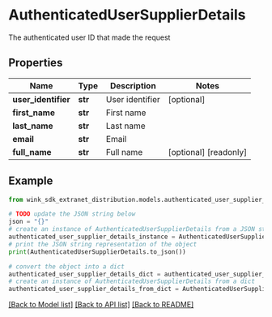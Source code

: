 # AuthenticatedUserSupplierDetails

The authenticated user ID that made the request

## Properties

Name | Type | Description | Notes
------------ | ------------- | ------------- | -------------
**user_identifier** | **str** | User identifier | [optional] 
**first_name** | **str** | First name | 
**last_name** | **str** | Last name | 
**email** | **str** | Email | 
**full_name** | **str** | Full name | [optional] [readonly] 

## Example

```python
from wink_sdk_extranet_distribution.models.authenticated_user_supplier_details import AuthenticatedUserSupplierDetails

# TODO update the JSON string below
json = "{}"
# create an instance of AuthenticatedUserSupplierDetails from a JSON string
authenticated_user_supplier_details_instance = AuthenticatedUserSupplierDetails.from_json(json)
# print the JSON string representation of the object
print(AuthenticatedUserSupplierDetails.to_json())

# convert the object into a dict
authenticated_user_supplier_details_dict = authenticated_user_supplier_details_instance.to_dict()
# create an instance of AuthenticatedUserSupplierDetails from a dict
authenticated_user_supplier_details_from_dict = AuthenticatedUserSupplierDetails.from_dict(authenticated_user_supplier_details_dict)
```
[[Back to Model list]](../README.md#documentation-for-models) [[Back to API list]](../README.md#documentation-for-api-endpoints) [[Back to README]](../README.md)


